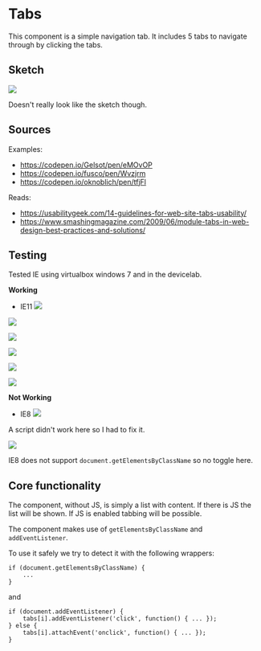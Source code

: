 # Tabs

This component is a simple navigation tab. It includes 5 tabs to navigate through by clicking the tabs.

## Sketch
![][sketch]

Doesn't really look like the sketch though.

## Sources
Examples:
- https://codepen.io/Gelsot/pen/eMOvOP
- https://codepen.io/fusco/pen/Wvzjrm
- https://codepen.io/oknoblich/pen/tfjFl

Reads:
- https://usabilitygeek.com/14-guidelines-for-web-site-tabs-usability/
- https://www.smashingmagazine.com/2009/06/module-tabs-in-web-design-best-practices-and-solutions/

## Testing
Tested IE using virtualbox windows 7 and in the devicelab.

**Working**
- IE11
![][ie11]

![][kindle]

![][nokia]

![][op]

![][lg]

![][samsung]

**Not Working**
- IE8
![][ie8-no]

A script didn't work here so I had to fix it.

![][ie8]

IE8 does not support `document.getElementsByClassName` so no toggle here.

## Core functionality

The component, without JS, is simply a list with content. If there is JS the list will be shown. If JS is enabled tabbing will be possible.

The component makes use of `getElementsByClassName` and `addEventListener`.

To use it safely we try to detect it with the following wrappers:

```
if (document.getElementsByClassName) {
	...
}
```

and 

```
if (document.addEventListener) {
	tabs[i].addEventListener('click', function() { ... });
} else {
	tabs[i].attachEvent('onclick', function() { ... });
}
```

[sketch]: https://github.com/kyunwang/browser-technologies/blob/master/opdracht2/tabs/doc/sketch.jpg

[ie11]: https://github.com/kyunwang/browser-technologies/blob/master/opdracht2/tabs/doc/ie11.png
[ie8]: https://github.com/kyunwang/browser-technologies/blob/master/opdracht2/tabs/doc/ie8.png
[ie8-no]: https://github.com/kyunwang/browser-technologies/blob/master/opdracht2/tabs/doc/ie8-no.png
[kindle]: https://github.com/kyunwang/browser-technologies/blob/master/opdracht2/tabs/doc/kindle.jpg
[nokia]: https://github.com/kyunwang/browser-technologies/blob/master/opdracht2/tabs/doc/nokia.jpg  
[op]: https://github.com/kyunwang/browser-technologies/blob/master/opdracht2/tabs/doc/op.jpg
[lg]: https://github.com/kyunwang/browser-technologies/blob/master/opdracht2/tabs/doc/lg.jpg
[samsung]: https://github.com/kyunwang/browser-technologies/blob/master/opdracht2/tabs/doc/samsung.jpg